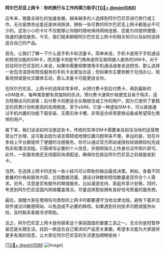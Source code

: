 **阿尔巴尼亚上网卡：你的旅行与工作的得力助手[[TG💪+ @esim1088](https://t.me/s/esim1088)]**

近年来，随着全球化的加速发展，越来越多的人选择到阿尔巴尼亚进行旅行或工作。无论是商务出差还是休闲旅游，拥有一张可靠的阿尔巴尼亚上网卡都是必不可少的。这张小小的卡片不仅能够让你随时随地保持网络连接，还能为你提供便捷、快速的通信服务。今天，我们就来聊聊阿尔巴尼亚上网卡的相关知识以及如何选择适合自己的产品。

首先，让我们了解一下什么是手机卡和流量卡。简单来说，手机卡是用于手机通话和短信功能的SIM卡，而流量卡则是专门用来提供互联网接入服务的SIM卡。对于前往阿尔巴尼亚的人来说，如果你需要频繁使用手机通话或者发送短信，那么选择一张包含语音和短信服务的手机卡会更加合适；但如果你主要依赖于在线办公、观看视频或是社交媒体互动，那么流量卡可能更适合你。

在阿尔巴尼亚，上网卡的选择非常多样，从预付费卡到后付费卡，再到最新的eSIM技术，每种类型都有其独特的优点。预付费卡通常价格便宜且易于购买，适合短期访问的游客；后付费卡则更适合长期居住或工作的用户，因为它提供了更稳定的资费计划和更高的信用额度。至于eSIM，它是一种虚拟SIM卡，可以直接通过手机内置的功能下载安装，无需实体卡槽，非常适合经常更换设备或希望简化携带的用户。

接下来，我们谈谈如何注册这些卡。传统的实体SIM卡需要亲自前往当地的运营商营业厅办理，这可能会因为语言障碍或地理位置问题带来不便。幸运的是，现在许多线上平台都提供了便捷的注册服务，你可以通过官方网站或授权经销商轻松完成购买和激活流程。只需填写必要的个人信息，并按照指示上传身份证件照片即可。此外，一些服务商还支持国际快递配送，确保你在抵达阿尔巴尼亚之前就能收到卡。

当然，在选择上网卡时还有一些小技巧可以帮助你做出最佳决策。例如，查看不同套餐的价格和服务内容，比较数据流量、通话分钟数和短信数量是否符合个人需求。另外，注意是否有额外的增值服务，比如漫游支持、家庭共享计划等。同时，考虑到阿尔巴尼亚国内网络覆盖情况，尽量选择那些拥有良好信号质量的服务商。

最后，提醒大家在使用任何类型的上网卡时都要遵守当地法律法规。避免下载非法软件或访问敏感网站，以免造成不必要的麻烦。如果遇到任何技术问题或服务纠纷，及时联系客服寻求帮助。

总之，阿尔巴尼亚上网卡是你探索这个美丽国度的重要工具之一。无论你是短暂停留还是长期生活，找到一款适合自己需求的产品至关重要。希望本文能为大家提供更多有用的信息，让大家在阿尔巴尼亚的生活更加顺畅愉快！

[[TG💪+ @esim1088](https://t.me/s/esim1088) ![Image](https://i.postimg.cc/4NQfJmqS/Snipaste-2025-05-13-00-14-12.png)]
